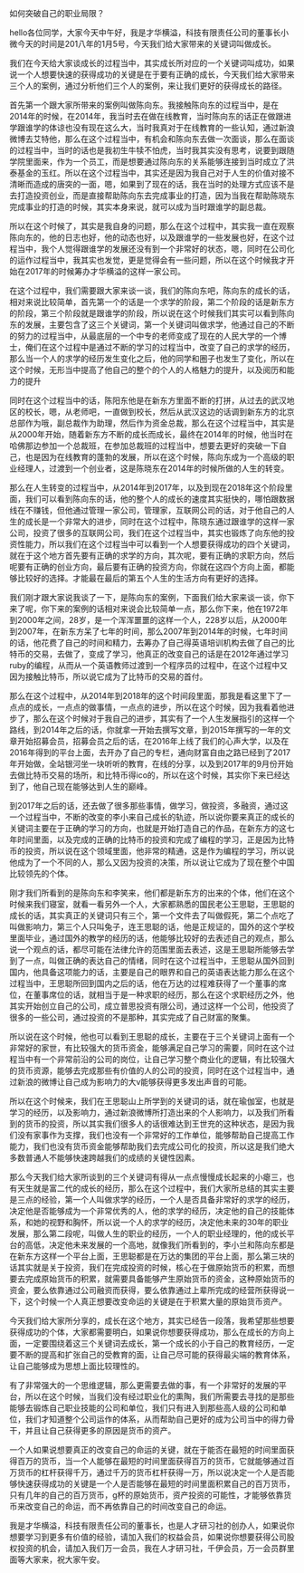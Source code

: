 如何突破自己的职业局限？

hello各位同学，大家今天中午好，我是才华横溢，科技有限责任公司的董事长小微今天的时间是201八年的1月5号，今天我们给大家带来的关键词叫做成长。

我们在今天给大家谈成长的过程当中，其实成长所对应的一个关键词叫成功，如果说一个人想要快速的获得成功的关键是在于要有正确的成长，今天我们给大家带来三个人的案例，通过分析他们三个人的案例，来让我们更好的获得成长的路径。

首先第一个跟大家所带来的案例叫做陈向东。我接触陈向东的过程当中，是在2014年的时候，在2014年，我当时去在做在线教育，当时陈向东的话正在做跟进学跟谁学的体谅也没有现在这么大，当时我真对于在线教育的一些认知，通过新浪微博去艾特他，那么在这个过程当中，有机会和陈向东去做一次面谈，那么在面谈的过程当中，当时的话也是我初生牛犊不怕虎，当时我其实没有思考，说要到跟随学院里面来，作为一个员工，而是想要通过陈向东的关系能够连接到当时成立了洪泰基金的玉红。所以在这个过程当中，其实还是因为我自己对于人生的价值对接不清晰而造成的唐突的一面，嗯，如果到了现在的话，我在当时的处理方式应该不是去打造投资创业，而是直接帮助陈向东去完成事业的打造，因为当我在帮助陈晓东完成事业的打造的时候，其实本身来说，就可以成为当时跟谁学的副总裁。

所以在这个时候了，其实是我自身的问题，那么在这个过程中，其实我一直在观察陈向东的，他的日志也好，他的动态也好，以及跟谁学的一些发展也好，在这个过程当中，我个人觉得跟谁学的发展还没有到一个非常好的状态，嗯，同时在公司化的运作过程当中，我其实也发觉，更是觉得会有一些问题，所以在这个时候我才开始在2017年的时候筹办才华横溢的这样一家公司。

在这个过程中，我们需要跟大家来谈一谈，我们的陈向东吧，陈向东的成长的话，相对来说比较简单，首先第一个的话是一个求学的阶段，第二个阶段的话是新东方的阶段，第三个阶段就是跟谁学的阶段，所以说在这个时候我们其实可以看到陈向东的发展，主要包含了这三个关键词，第一个关键词叫做求学，他通过自己的不断的努力的过程当中，从最底层的一个中专的老师变成了现在的人民大学的一个博士，俺们在这个过程中是通过不断的学习的过程当中，改变了自己的求学的经历，那么当一个人的求学的经历发生变化之后，他的同学和圈子也发生了变化，所以在这个时候，无形当中提高了他自己的整个的个人的人格魅力的提升，以及阅历和能力的提升

同时在这个过程当中的话，陈阳东他是在新东方里面不断的打拼，从过去的武汉地区的校长，嗯，从老师吧，一直做到校长，然后从武汉这边的话调到新东方的北京总部作为哦，副总裁作为助理，然后作为资金总裁，那么在这个过程当中，其实是从2000年开始，随着新东方不断的成长而成长，最终在2014年的时候，他当时在哈佛那边参加一个总裁班，在参加总裁班的过程当中，想要去更好的突破一下自己，也是因为在线教育的蓬勃的发展，所以在这个时候，陈向东成为一个高级的职业经理人，过渡到一个创业者，这是陈晓东在2014年的时候所做的人生的转变。

那么在人生转变的过程当中，从2014年到2017年，以及到现在2018年这个阶段里面，我们可以看到陈向东的话，他的整个人的成长的速度其实挺快的，哪怕跟数据线在不赚钱，但他通过管理一家公司，管理家，互联网公司的话，对于他自己的人生的成长是一个非常大的进步，同时在这个过程中，陈晓东通过跟谁学的这样一家公司，投资了很多的互联网公司，我们在这个过程当中，其实也锻炼了向东他的投资性能力，所以我们在这个过程当中可以看到一个人想要获得成功的四个关键词，就在于这个地方首先要有正确的求学的方向，其次呢，要有正确的求职方向，然后呢要有正确的创业方向，最后要有正确的投资方向，你就在这四个方向上面，都能够比较好的选择。才能最在最后的第五个人生的生活方向有更好的选择。

我们刚才跟大家说我谈了一下，是陈向东的案例，下面我们给大家来谈一谈，你下来了呢，你下来的案例的话相对来说会比较简单一点，那么你下来，他在1972年到2000年之间，28岁，是一个浑浑噩噩的这样一个人，228岁以后，从2000年到2007年，在新东方呆了七年的时间，那么2007年到2014年的时候，七年时间的话，他花费了自己的时间和精力，去筹办了自己得英语培训机构去做了自己的比特币的交易，去做了，变成了学习，他真正的改变自己的话是在2012年通过学习ruby的编程，从而从一个英语教师过渡到一个程序员的过程中，在这个过程中又因为接触比特币，所以说它成为了比特币的交易的首付。

那么在这个过程中，从2014年到2018年的这个时间段里面，那我是看这里下了一点点的成长，一点点的做事情，一点点的进步，所以在这个时候，因为我看着他进步了，那么在这个时候对于我自己的进步，其实有了一个人生发展指引的这样一个路线，到2014年之后的话，你就拿一开始去撰写文章，到2015年撰写的一年的文章开始招募会员，招募会员之后的话，在2016年上线了我们的心声大学，以及在2016年得到的平台上面，去开办了自己的专栏，通向财富自由之路已经到了2017年开始做，全站银河坐一块听听的教育，在线的分享，以及到2017年的9月份开始去做比特币交易的场所，和比特币得ico的，所以在这个时候，其实你下来已经达到了，他自己现在能够达到人生的巅峰。

到2017年之后的话，还去做了很多那些事情，做学习，做投资，多融资，通过这一个过程当中，不断的改变的李小来自己成长的轨迹，所以说你要来真正的成长的关键词主要在于正确的学习的方向，也就是开始打造自己的作品，在新东方的这七年时间里面，以及完成的正确的比特币的投资和完成了编程的学习，正是因为比特币的投资，所以说在这个领域里面，他非常的精通，这是作为编程的学习，所以说他成为了一个不同的人，那么又因为投资的决策，所以说让它成为了现在整个中国比较领先的个体。

刚才我们所看到的是陈向东和李笑来，他们都是新东方的出来的个体，他们在这个时候来我们寝室，就看一看另外一个人，大家都熟悉的国民老公王思聪，王思聪的成长的话，其实真正的关键词只有三个，第一个文件去了叫做假死，第二个点吃了叫做影响力，第三个人只叫兔子，连王思聪的话，他是正规证的，国外的这个学校里面毕业，通过国外的教学的经历的话，他能够比较好的去表述自己的观点，那么说一个观点的话，都尽可能在法律允许的范围里面去表述，这是王思聪所能够去学到了一点，叫做正确的表达自己的情绪，同时在这个过程当中，王思聪从国外回到国内，他具备这项能力的话，主要是自己的眼界和自己的英语表达能力那么在这个过程当中，王思聪所回到国内之后的话，他在万达的过程难获得了一个董事的席位，在董事席位的话，就相当于是一种求职的经历，那么在这个求职经历之外，他其实开始创立自己的公司，成立普思投资有限公司，通过这样一个公司，他投资了很多的一些公司，通过投资的不是那种，其实完成了自己财富的聚集。

所以说在这个时候，他也可以看到王思聪的成长，主要在于三个关键词上面有一个非常好的家世，有比较强大的货币资金，能够满足自己学习的需要，同时在这个过程当中有一个非常前沿的公司的岗位，让自己学习整个商业化的逻辑，有比较强大的货币资源，能够去完成那些有价值的人的公司的投资，同时在这个过程当中，通过新浪的微博让自己成为影响力的大v能够获得更多发出声音的可能。

所以在这个时候来，我们在王思聪山上所学到的关键词的话，就在瑜伽室，也就是学习的经历，以及影响力，通过新浪微博所打造出来的个人影响力，以及我们所看到的货币的投资，所以其实我们很多人的话很难达到王世充的这种状态，是因为我们没有家事作为支撑，我们也没有一个非常好的工作单位，能够帮助自己提高工作能力，我们也没有货币资金能够帮助我们去完成公司化的投资，所以这是我们绝大多数普通人不能够快速跨越我们的成绩的关键性因素。

那么今天我们给大家所谈到的三个关键词有得从一点点慢慢成长起来的小瘪三，也有天生就是富二代的成长的经历，那么在这个过程中，我们大家所总结的其实主要是三点的经验，第一个人叫做求学的经历，一个人是否具备非常好的求学的经历，决定他是否能够成为一个非常优秀的人，他的求学的经历，决定他的自己的技能体系，和她的视野和胸怀，所以说一个人的求学的经历，决定他未来的30年的职业发展，那么第二段呢，叫做人生的职业的经历，一个人的职业经理的，他的成长平台的高低，决定他未来发展的一个高地，就像我们所看到的，李小兰和陈向东都是在新东方这样一个平台上面，王思聪都是在万达的集团的平台上面，那么第三块的话其实就是关于投资，我们在完成投资的时候，核心在于做原始货币的积累，而想要去完成原始货币的积累，就需要具备能够产生原始货币的资金，这种原始货币的资金，要么依靠通过公司融资而获得，要么依靠通过上辈所完成的经营所获得说一下，这个时候一个人真正想要改变命运的关键是在于积累大量的原始货币资产。

今天我们给大家所分享的，成长在这个地方，其实已经告一段落，我希望那些想要获得成功的个体，大家都需要明白，如果说你想要获得成功，那么在成长的方向上面，一定要围绕着这三个关键词去成长，第一个成长的小于自己的教育经历，一定要不断的提高和扩张自己的受教育的面，让自己尽可能的获得最尖端的教育体系，让自己能够成为思想上面比较理性的。

有了非常强大的一个思维逻辑，那么更需要去做的事，有一个非常好的发展的平台，所以在这个时候，当我们没有经过职业化的熏陶，我们所需要去寻找的是那些能够去锻炼自己职业技能的公司和单位，我们只有进入到那些高人级的公司和单位，我们才知道整个公司运作的体系，从而帮助自己更好的成为公司当中的得力骨干，并且让自己获得更多的原因是货币的资产。

一个人如果说想要真正的改变自己的命运的关键，就在于能否在最短的时间里面获得百万的货币，当一个人能够在最短的时间里面获得百万的货币，它就能够通过百万货币的杠杆获得千万，通过千万的货币杠杆获得一万，所以说决定一个人是否能够快速获得成功的关键是一个人是否能够在最短的时间里面积累自己的百万货币，只有几年的自己的百万货币，g杯的原始货币，资产投资的可能性，才能够依靠货币来改变自己的命运，而不再依靠自己的时间改变自己的命运。

我是才华横溢，科技有限责任公司的董事长，也是人才研习社的创办人，如果说你想要学习到更多有价值的经验，请加入我们的权益会员，如果说你想要获得公司股权投资的机会，请加入我们万一会员，我在人才研习社，千伊会员，万一会员群里面等大家来，祝大家午安。

